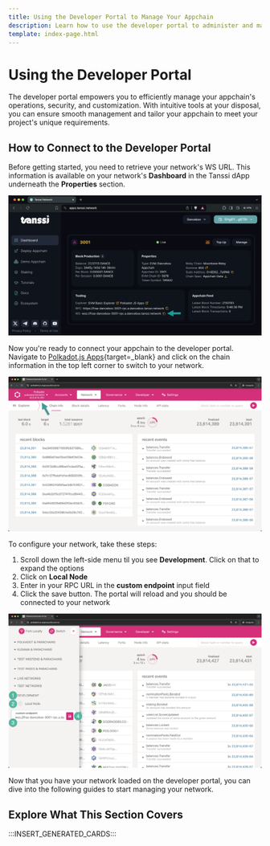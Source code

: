 ```yaml
---
title: Using the Developer Portal to Manage Your Appchain
description: Learn how to use the developer portal to administer and manage your Appchain, including upgrading your chain's runtime, rotating the Sudo keys, and more.
template: index-page.html
---
```


# Using the Developer Portal

The developer portal empowers you to efficiently manage your appchain's operations, security, and customization. With intuitive tools at your disposal, you can ensure smooth management and tailor your appchain to meet your project's unique requirements.

## How to Connect to the Developer Portal

Before getting started, you need to retrieve your network's WS URL. This information is available on your network's **Dashboard** in the Tanssi dApp underneath the **Properties** section.

![Retrieve your WS URL from the Tanssi dashboard](/images/builders/manage/developer-portal/index-1.webp)

Now you're ready to connect your appchain to the developer portal. Navigate to [Polkadot.js Apps](https://polkadot.js.org/apps/){target=\_blank} and click on the chain information in the top left corner to switch to your network.

![Retrieve your WS URL from the Tanssi dashboard](/images/builders/manage/developer-portal/index-2.webp)

To configure your network, take these steps:

1. Scroll down the left-side menu til you see **Development**. Click on that to expand the options
2. Click on **Local Node**
3. Enter in your RPC URL in the **custom endpoint** input field
4. Click the save button. The portal will reload and you should be connected to your network

![](/images/builders/manage/developer-portal/index-3.webp)

Now that you have your network loaded on the developer portal, you can dive into the following guides to start managing your network.

## Explore What This Section Covers

:::INSERT_GENERATED_CARDS:::
